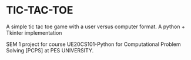# TIC-TAC-TOE
A simple tic tac toe game with a user versus computer format.
A python + Tkinter implementation

SEM 1 project for course UE20CS101-Python for Computational Problem Solving [PCPS] at PES UNIVERSITY.
